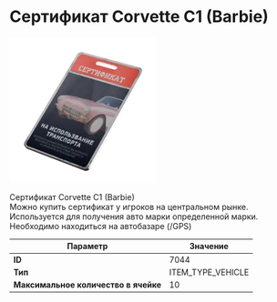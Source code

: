 # Сертификат Corvette C1 (Barbie)

![Item Image](../img/7044.webp?raw=true)

Сертификат Corvette C1 (Barbie)<br>Можно купить сертификат у игроков на центральном рынке.<br>Используется для получения авто марки определенной марки.<br>Необходимо находиться на автобазаре (/GPS)


| Параметр | Значение |
|----------|----------|
| **ID** | 7044 |
| **Тип** | ITEM_TYPE_VEHICLE |
| **Максимальное количество в ячейке** | 10 |

